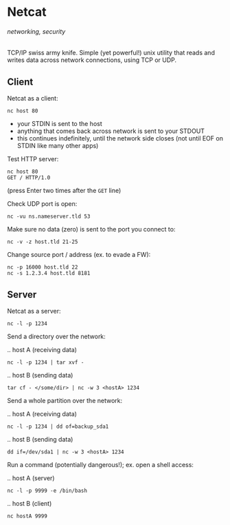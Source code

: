 # Netcat
###### networking, security

TCP/IP swiss army knife. Simple (yet powerful!) unix utility that reads and writes data across network connections, using TCP or UDP.

## Client

Netcat as a client:

    nc host 80

* your STDIN is sent to the host
* anything that comes back across network is sent to your STDOUT
* this continues indefinitely, until the network side closes (not until EOF on STDIN like many other apps)

Test HTTP server:

    nc host 80
    GET / HTTP/1.0

(press Enter two times after the `GET` line)

Check UDP port is open:

    nc -vu ns.nameserver.tld 53
    
Make sure no data (zero) is sent to the port you connect to:

    nc -v -z host.tld 21-25
    
Change source port / address (ex. to evade a FW):

    nc -p 16000 host.tld 22
    nc -s 1.2.3.4 host.tld 8181
    
## Server

Netcat as a server:

    nc -l -p 1234

Send a directory over the network:

.. host A (receiving data)

    nc -l -p 1234 | tar xvf -

.. host B (sending data)

    tar cf - </some/dir> | nc -w 3 <hostA> 1234

Send a whole partition over the network:

.. host A (receiving data)

    nc -l -p 1234 | dd of=backup_sda1

.. host B (sending data)

    dd if=/dev/sda1 | nc -w 3 <hostA> 1234

Run a command (potentially dangerous!); ex. open a shell access:

.. host A (server)

    nc -l -p 9999 -e /bin/bash
    
.. host B (client)

    nc hostA 9999
